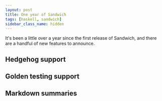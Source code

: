```yaml
---
layout: post
title: One year of Sandwich
tags: [haskell, sandwich]
sidebar_class_name: hidden
---
```


It's been a little over a year since the first release of Sandwich, and there are a handful of new features to announce.

## Hedgehog support

## Golden testing support

## Markdown summaries
